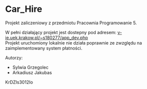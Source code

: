Car_Hire
========

Projekt zaliczeniowy z przedmiotu Pracownia Programowanie 5.

W pełni działający projekt jest dostepny pod adresem: <a href="http://v-ie.uek.krakow.pl/~s180277/app_dev.php" target="_blank">v-ie.uek.krakow.pl/~s180277/app_dev.php</a><br>
Projekt uruchomiony lokalnie nie działa poprawnie ze zwzględu na zaimplementowany system płatności.

Autorzy:
<ul>
<li>Sylwia Grzegolec</li>
<li>Arkadiusz Jakubas</li>
</ul>
KrDZIs3012Io

